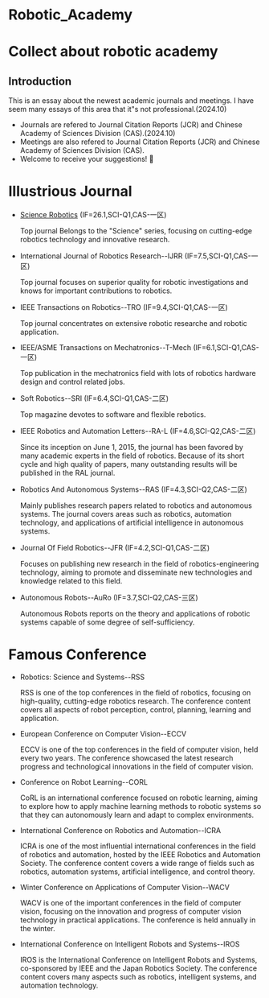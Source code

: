 # Robotic_Academy
# Collect about robotic academy 
## Introduction
This is an essay about the newest academic journals and meetings. I have seem many essays of this area that it"s not professional.(2024.10)
+  Journals are refered to Journal Citation Reports (JCR) and Chinese Academy of Sciences Division (CAS).(2024.10)
+  Meetings are also refered to Journal Citation Reports (JCR) and Chinese Academy of Sciences Division (CAS).
+  Welcome to receive your suggestions! :hear_no_evil: 

# Illustrious Journal

+ [Science Robotics](Reference/Science_robotics_IF) (IF=26.1,SCI-Q1,CAS-一区)

  Top journal Belongs to the "Science" series, focusing on cutting-edge robotics technology and innovative research.
  
+ International Journal of Robotics Research--IJRR (IF=7.5,SCI-Q1,CAS-一区)
  
  Top journal focuses on superior quality for robotic investigations and knows for important contributions to robotics.

+ IEEE Transactions on Robotics--TRO (IF=9.4,SCI-Q1,CAS-一区)
  
  Top journal concentrates on extensive robotic researche and robotic application.
  
+ IEEE/ASME Transactions on Mechatronics--T-Mech (IF=6.1,SCI-Q1,CAS-一区)

  Top publication in the mechatronics field with lots of robotics hardware design and control related jobs.

+ Soft Robotics--SRI (IF=6.4,SCI-Q1,CAS-二区)
  
  Top magazine devotes to software and flexible rebotics.

+ IEEE Robotics and Automation Letters--RA-L (IF=4.6,SCI-Q2,CAS-二区)
  
  Since its inception on June 1, 2015, the journal has been favored by many academic experts in the field of robotics. Because of its short cycle and high quality of papers, many outstanding results will be published in the RAL journal.

+ Robotics And Autonomous Systems--RAS (IF=4.3,SCI-Q2,CAS-二区)
  
  Mainly publishes research papers related to robotics and autonomous systems. The journal covers areas such as robotics, automation technology, and applications of artificial intelligence in autonomous systems.

+ Journal Of Field Robotics--JFR (IF=4.2,SCI-Q1,CAS-二区)

  Focuses on publishing new research in the field of robotics-engineering technology, aiming to promote and disseminate new technologies and knowledge related to this field.

+ Autonomous Robots--AuRo (IF=3.7,SCI-Q2,CAS-三区)

  Autonomous Robots reports on the theory and applications of robotic systems capable of some degree of self-sufficiency.

# Famous Conference

+ Robotics: Science and Systems--RSS

  RSS is one of the top conferences in the field of robotics, focusing on high-quality, cutting-edge robotics research. The conference content covers all aspects of robot perception, control, planning, learning and application.
  
+ European Conference on Computer Vision--ECCV

  ECCV is one of the top conferences in the field of computer vision, held every two years. The conference showcased the latest research progress and technological innovations in the field of computer vision.

  
+ Conference on Robot Learning--CORL

  CoRL is an international conference focused on robotic learning, aiming to explore how to apply machine learning methods to robotic systems so that they can autonomously learn and adapt to complex environments.

  
+ International Conference on Robotics and Automation--ICRA

  ICRA is one of the most influential international conferences in the field of robotics and automation, hosted by the IEEE Robotics and Automation Society. The conference content covers a wide range of fields such as robotics, automation systems, artificial intelligence, and control theory.

+ Winter Conference on Applications of Computer Vision--WACV

  WACV is one of the important conferences in the field of computer vision, focusing on the innovation and progress of computer vision technology in practical applications. The conference is held annually in the winter.

  
+ International Conference on Intelligent Robots and Systems--IROS

  IROS is the International Conference on Intelligent Robots and Systems, co-sponsored by IEEE and the Japan Robotics Society. The conference content covers many aspects such as robotics, intelligent systems, and automation technology.
  
